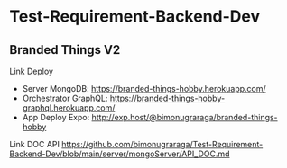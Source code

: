 # Test-Requirement-Backend-Dev

## Branded Things V2

Link Deploy

- Server MongoDB: https://branded-things-hobby.herokuapp.com/
- Orchestrator GraphQL: https://branded-things-hobby-graphql.herokuapp.com/
- App Deploy Expo: http://exp.host/@bimonugraraga/branded-things-hobby

Link DOC API
https://github.com/bimonugraraga/Test-Requirement-Backend-Dev/blob/main/server/mongoServer/API_DOC.md
